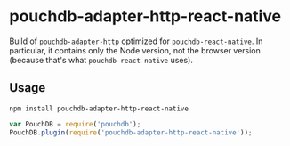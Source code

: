 pouchdb-adapter-http-react-native
==============

Build of `pouchdb-adapter-http` optimized for `pouchdb-react-native`. In particular, it contains
only the Node version, not the browser version (because that's what `pouchdb-react-native` uses).

Usage
---

    npm install pouchdb-adapter-http-react-native

```js
var PouchDB = require('pouchdb');
PouchDB.plugin(require('pouchdb-adapter-http-react-native'));
```
